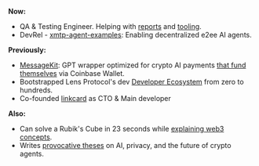 **Now:**
- QA & Testing Engineer. Helping with [reports](https://community.xmtp.org/t/sdk-performance-reliability/892) and [tooling](https://github.com/xmtp/xmtp-qa-testing/).
- DevRel - [xmtp-agent-examples](https://github.com/ephemeraHQ/xmtp-agent-examples): Enabling decentralized e2ee AI agents.

**Previously:**
- [MessageKit](https://messagekit.ephemerahq.com/): GPT wrapper optimized for crypto AI payments [that fund themselves](https://x.com/xmtp_/status/1867254407819415653) via Coinbase Wallet.
- Bootstrapped Lens Protocol's dev [Developer Ecosystem](https://medium.com/@fabriguespe/developer-ecosystems-thesis-a109694ce5c4) from zero to hundreds.
- Co-founded [linkcard](https://linkcard.app/) as CTO & Main developer

**Also:**
- Can solve a Rubik's Cube in 23 seconds while [explaining web3 concepts](https://twitter.com/fabriguespe/status/1677089304470859777).
- Writes [provocative theses](https://x.com/humanagent_eth/status/1880444409889558587) on AI, privacy, and the future of crypto agents.
